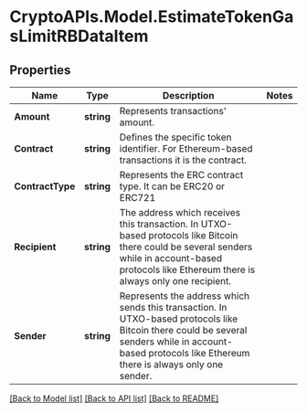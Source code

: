 # CryptoAPIs.Model.EstimateTokenGasLimitRBDataItem

## Properties

Name | Type | Description | Notes
------------ | ------------- | ------------- | -------------
**Amount** | **string** | Represents transactions&#39; amount. | 
**Contract** | **string** | Defines the specific token identifier.  For Ethereum-based transactions it is the contract. | 
**ContractType** | **string** | Represents the ERC contract type. It can be ERC20 or ERC721 | 
**Recipient** | **string** | The address which receives this transaction. In UTXO-based protocols like Bitcoin there could be several senders while in account-based protocols like Ethereum there is always only one recipient. | 
**Sender** | **string** | Represents the address which sends this transaction. In UTXO-based protocols like Bitcoin there could be several senders while in account-based protocols like Ethereum there is always only one sender. | 

[[Back to Model list]](../README.md#documentation-for-models) [[Back to API list]](../README.md#documentation-for-api-endpoints) [[Back to README]](../README.md)

